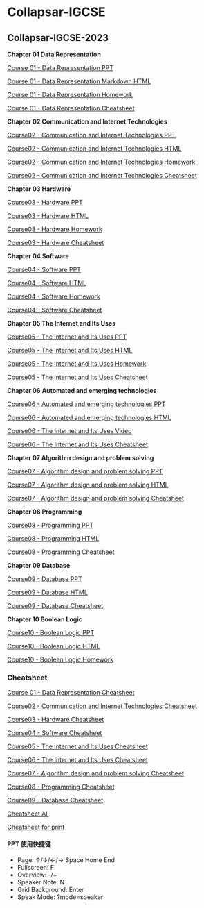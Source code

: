 # Collapsar-IGCSE

## Collapsar-IGCSE-2023

**Chapter 01 Data Representation**

[Course 01 - Data Representation PPT](https://ppt.uxres.com/igcse/IGCSE-Chapter-01-Data-Representation/IGCSE-Chapter-01-Data-Representation.html)

[Course 01 - Data Representation Markdown HTML](https://ppt.uxres.com/igcse/Chapter1-Data-Representation.html)

[Course 01 - Data Representation Homework](https://ppt.uxres.com/igcse/Chapter-01-Data-representation-Homework.pdf)

[Course 01 - Data Representation Cheatsheet](https://ppt.uxres.com/igcse/cheatsheet/IGCSE-P1-cheatsheet-2023-Chapter01-Data.drawio.pdf)

**Chapter 02 Communication and Internet Technologies**

[Course02 - Communication and Internet Technologies PPT](https://ppt.uxres.com/igcse/IGCSE-Chapter-02-Communication-and-Internet-Technologies/IGCSE-Chapter-02-Communication-and-Internet-Technologies.html)

[Course02 - Communication and Internet Technologies HTML](https://ppt.uxres.com/igcse/Chapter2-Communication-and-Internet-Technologies.html)

[Course02 - Communication and Internet Technologies Homework](https://ppt.uxres.com/igcse/Chapter-02-Communication-and-Internet-Technologies-Homework.pdf)

[Course02 - Communication and Internet Technologies Cheatsheet](https://ppt.uxres.com/igcse/cheatsheet/IGCSE-P1-cheatsheet-2023-Chapter02-Network.drawio.pdf)

**Chapter 03 Hardware**

[Course03 - Hardware PPT](https://ppt.uxres.com/igcse/IGCSE-Chapter-03-Computer-architecture-languages-and-Operating-Systems/IGCSE-Chapter-03-Computer-architecture-languages-and-Operating-Systems.html)

[Course03 - Hardware HTML](https://ppt.uxres.com/igcse/Chapter3-Hardware.html)

[Course03 - Hardware Homework](https://ppt.uxres.com/igcse/Chapter-03-Hardware-Homework.pdf)

[Course03 - Hardware Cheatsheet](https://ppt.uxres.com/igcse/cheatsheet/IGCSE-P1-cheatsheet-2023-Chapter03-Hardware.drawio.pdf)

**Chapter 04 Software**

[Course04 - Software PPT](https://ppt.uxres.com/igcse/IGCSE-Chapter-04-Software/IGCSE-Chapter-04-Software.html)

[Course04 - Software HTML](https://ppt.uxres.com/igcse/Chapter4-Software.html)

[Course04 - Software Homework](https://ppt.uxres.com/igcse/Chapter-04-Software-Homework.pdf)

[Course04 - Software Cheatsheet](https://ppt.uxres.com/igcse/cheatsheet/IGCSE-P1-cheatsheet-2023-Chapter04-software.drawio.pdf)

**Chapter 05 The Internet and Its Uses**

[Course05 - The Internet and Its Uses PPT](https://ppt.uxres.com/igcse/IGCSE-Chapter-05-The-Internet-And-Its-Uses/IGCSE-Chapter-05-The-Internet-And-Its-Uses.html)

[Course05 - The Internet and Its Uses HTML](https://ppt.uxres.com/igcse/Chapter5-The-internet-and-its-uses.html)

[Course05 - The Internet and Its Uses Homework](https://ppt.uxres.com/igcse/Chapter-05-The-internet-and-its-uses.pdf)

[Course05 - The Internet and Its Uses Cheatsheet](https://ppt.uxres.com/igcse/cheatsheet/IGCSE-P1-cheatsheet-2023-Chapter05-Internet.drawio.pdf)

**Chapter 06 Automated and emerging technologies**

[Course06 - Automated and emerging technologies PPT](https://ppt.uxres.com/igcse/IGCSE-Chapter-06-Automated-and-emerging-technologies/IGCSE-Chapter-06-Automated-and-emerging-technologies.html)

[Course06 - Automated and emerging technologies HTML](https://ppt.uxres.com/igcse/Chapter6-Automated-and-emerging-technologies.html)

[Course06 - The Internet and Its Uses Video](https://e1akiybsrmu.feishu.cn/docx/DfWQdhNOmoAL6IxwVWVcLr3qnef?from=from\_copylink)

[Course06 - The Internet and Its Uses Cheatsheet](https://ppt.uxres.com/igcse/cheatsheet/IGCSE-P1-cheatsheet-2023-Chapter06-AI.drawio.pdf)

**Chapter 07 Algorithm design and problem solving**

[Course07 - Algorithm design and problem solving PPT](https://ppt.uxres.com/igcse/IGCSE-Chapter-07-Algorithm-design-and-problem-solving/IGCSE-Chapter-07-Algorithm-design-and-problem-solving.html)

[Course07 - Algorithm design and problem solving HTML](https://ppt.uxres.com/igcse/Chapter7-Algorithm-design-and-problem-solving.html)

[Course07 - Algorithm design and problem solving Cheatsheet](https://ppt.uxres.com/igcse/cheatsheet/IGCSE-P1-cheatsheet-2023-Chapter07-Algorithm.drawio.pdf)

**Chapter 08 Programming**

[Course08 - Programming PPT](https://ppt.uxres.com/igcse/IGCSE-Chapter-08-Programming/IGCSE-Chapter-08-Programming.html)

[Course08 - Programming HTML](https://ppt.uxres.com/igcse/Chapter8-Programming.html)

[Course08 - Programming Cheatsheet](https://ppt.uxres.com/igcse/cheatsheet/IGCSE-P1-cheatsheet-2023-Chapter08-Programming.drawio.pdf)

**Chapter 09 Database**

[Course09 - Database PPT](https://ppt.uxres.com/igcse/IGCSE-Chapter-09-Database/IGCSE-Chapter-09-Database.html)

[Course09 - Database HTML](https://ppt.uxres.com/igcse/Chapter9-Database.html)

[Course09 - Database Cheatsheet](https://ppt.uxres.com/igcse/cheatsheet/IGCSE-P1-cheatsheet-2023-Chapter09-Database.drawio.pdf)

**Chapter 10 Boolean Logic**

[Course10 - Boolean Logic PPT](https://ppt.uxres.com/igcse/IGCSE-Chapter-10-Boolean-Logic/IGCSE-Chapter-10-Boolean-Logic.html)

[Course10 - Boolean Logic HTML](https://ppt.uxres.com/igcse/IGCSE-Chapter-10-Boolean-Logic.html)

[Course10 - Boolean Logic Homework](https://ppt.uxres.com/igcse/Chapter-10-Logic-Homework.pdf)

### Cheatsheet

[Course 01 - Data Representation Cheatsheet](https://ppt.uxres.com/igcse/cheatsheet/IGCSE-P1-cheatsheet-2023-Chapter01-Data.drawio.pdf)

[Course02 - Communication and Internet Technologies Cheatsheet](https://ppt.uxres.com/igcse/cheatsheet/IGCSE-P1-cheatsheet-2023-Chapter02-Network.drawio.pdf)

[Course03 - Hardware Cheatsheet](https://ppt.uxres.com/igcse/cheatsheet/IGCSE-P1-cheatsheet-2023-Chapter03-Hardware.drawio.pdf)

[Course04 - Software Cheatsheet](https://ppt.uxres.com/igcse/cheatsheet/IGCSE-P1-cheatsheet-2023-Chapter04-software.drawio.pdf)

[Course05 - The Internet and Its Uses Cheatsheet](https://ppt.uxres.com/igcse/cheatsheet/IGCSE-P1-cheatsheet-2023-Chapter05-Internet.drawio.pdf)

[Course06 - The Internet and Its Uses Cheatsheet](https://ppt.uxres.com/igcse/cheatsheet/IGCSE-P1-cheatsheet-2023-Chapter06-AI.drawio.pdf)

[Course07 - Algorithm design and problem solving Cheatsheet](https://ppt.uxres.com/igcse/cheatsheet/IGCSE-P1-cheatsheet-2023-Chapter07-Algorithm.drawio.pdf)

[Course08 - Programming Cheatsheet](https://ppt.uxres.com/igcse/cheatsheet/IGCSE-P1-cheatsheet-2023-Chapter08-Programming.drawio.pdf)

[Course09 - Database Cheatsheet](https://ppt.uxres.com/igcse/cheatsheet/IGCSE-P1-cheatsheet-2023-Chapter09-Database.drawio.pdf)

[Cheatsheet All](https://ppt.uxres.com/igcse/cheatsheet/IGCSE-P1-cheatsheet-2023.drawio.pdf)

[Cheatsheet for print](https://ppt.uxres.com/igcse/cheatsheet/IGCSE-P1-cheatsheet-2023-print.drawio.pdf)

#### PPT 使用快捷键

* Page: ↑/↓/←/→ Space Home End
* Fullscreen: F
* Overview: -/+
* Speaker Note: N
* Grid Background: Enter
* Speak Mode: ?mode=speaker
